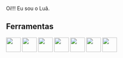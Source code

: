 Oi!!! Eu sou o Luã.
## Ferramentas
<img loading="Pythom" src="https://cdn.jsdelivr.net/gh/devicons/devicon/icons/python/python-original.svg" width="40" height="40" /> <img loading="C" src="https://cdn.jsdelivr.net/gh/devicons/devicon/icons/c/c-original.svg" width="40" height="40" /> <img loading="CSS" src="https://cdn.jsdelivr.net/gh/devicons/devicon/icons/css3/css3-original.svg" width="40" height="40" /> <img loading="HTML" src="https://cdn.jsdelivr.net/gh/devicons/devicon/icons/html5/html5-original.svg" width="40" height="40" /> <img loading="GIT" src="https://cdn.jsdelivr.net/gh/devicons/devicon/icons/git/git-original.svg" width="40" height="40" /> <img loading="MySQL" src="https://cdn.jsdelivr.net/gh/devicons/devicon/icons/mysql/mysql-original.svg" width="40" height="40" /> <img loading="Cloudcomputer" src="https://cdn.jsdelivr.net/gh/devicons/devicon/icons/cloudcomputer/cloudcomputer-original.svg" width="40" height="40" />

          
          
          


